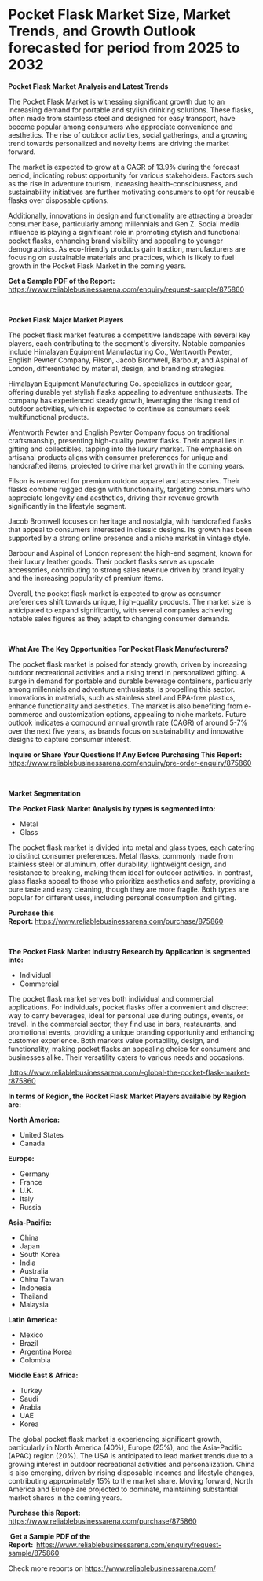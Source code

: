 <p><h1>Pocket Flask Market Size, Market Trends, and Growth Outlook forecasted for period from 2025 to 2032</h1></p><p><strong>Pocket Flask Market Analysis and Latest Trends</strong></p>
<p><p>The Pocket Flask Market is witnessing significant growth due to an increasing demand for portable and stylish drinking solutions. These flasks, often made from stainless steel and designed for easy transport, have become popular among consumers who appreciate convenience and aesthetics. The rise of outdoor activities, social gatherings, and a growing trend towards personalized and novelty items are driving the market forward.</p><p>The market is expected to grow at a CAGR of 13.9% during the forecast period, indicating robust opportunity for various stakeholders. Factors such as the rise in adventure tourism, increasing health-consciousness, and sustainability initiatives are further motivating consumers to opt for reusable flasks over disposable options. </p><p>Additionally, innovations in design and functionality are attracting a broader consumer base, particularly among millennials and Gen Z. Social media influence is playing a significant role in promoting stylish and functional pocket flasks, enhancing brand visibility and appealing to younger demographics. As eco-friendly products gain traction, manufacturers are focusing on sustainable materials and practices, which is likely to fuel growth in the Pocket Flask Market in the coming years.</p></p>
<p><strong>Get a Sample PDF of the Report:&nbsp;</strong> <a href="https://www.reliablebusinessarena.com/enquiry/request-sample/875860?utm_campaign=3566&utm_medium=2&utm_source=Github&utm_content=ia&utm_term=21032025&utm_id=pocket-flask">https://www.reliablebusinessarena.com/enquiry/request-sample/875860</a></p>
<p>&nbsp;</p>
<p><strong>Pocket Flask Major Market Players</strong></p>
<p><p>The pocket flask market features a competitive landscape with several key players, each contributing to the segment's diversity. Notable companies include Himalayan Equipment Manufacturing Co., Wentworth Pewter, English Pewter Company, Filson, Jacob Bromwell, Barbour, and Aspinal of London, differentiated by material, design, and branding strategies.</p><p>Himalayan Equipment Manufacturing Co. specializes in outdoor gear, offering durable yet stylish flasks appealing to adventure enthusiasts. The company has experienced steady growth, leveraging the rising trend of outdoor activities, which is expected to continue as consumers seek multifunctional products.</p><p>Wentworth Pewter and English Pewter Company focus on traditional craftsmanship, presenting high-quality pewter flasks. Their appeal lies in gifting and collectibles, tapping into the luxury market. The emphasis on artisanal products aligns with consumer preferences for unique and handcrafted items, projected to drive market growth in the coming years.</p><p>Filson is renowned for premium outdoor apparel and accessories. Their flasks combine rugged design with functionality, targeting consumers who appreciate longevity and aesthetics, driving their revenue growth significantly in the lifestyle segment.</p><p>Jacob Bromwell focuses on heritage and nostalgia, with handcrafted flasks that appeal to consumers interested in classic designs. Its growth has been supported by a strong online presence and a niche market in vintage style.</p><p>Barbour and Aspinal of London represent the high-end segment, known for their luxury leather goods. Their pocket flasks serve as upscale accessories, contributing to strong sales revenue driven by brand loyalty and the increasing popularity of premium items.</p><p>Overall, the pocket flask market is expected to grow as consumer preferences shift towards unique, high-quality products. The market size is anticipated to expand significantly, with several companies achieving notable sales figures as they adapt to changing consumer demands.</p></p>
<p>&nbsp;</p>
<p><strong>What Are The Key Opportunities For Pocket Flask Manufacturers?</strong></p>
<p><p>The pocket flask market is poised for steady growth, driven by increasing outdoor recreational activities and a rising trend in personalized gifting. A surge in demand for portable and durable beverage containers, particularly among millennials and adventure enthusiasts, is propelling this sector. Innovations in materials, such as stainless steel and BPA-free plastics, enhance functionality and aesthetics. The market is also benefiting from e-commerce and customization options, appealing to niche markets. Future outlook indicates a compound annual growth rate (CAGR) of around 5-7% over the next five years, as brands focus on sustainability and innovative designs to capture consumer interest.</p></p>
<p><strong>Inquire or Share Your Questions If Any Before Purchasing This Report:</strong> <a href="https://www.reliablebusinessarena.com/enquiry/pre-order-enquiry/875860?utm_campaign=3566&utm_medium=2&utm_source=Github&utm_content=ia&utm_term=21032025&utm_id=pocket-flask">https://www.reliablebusinessarena.com/enquiry/pre-order-enquiry/875860</a></p>
<p>&nbsp;</p>
<p><strong>Market Segmentation</strong></p>
<p><strong>The Pocket Flask Market Analysis by types is segmented into:</strong></p>
<p><ul><li>Metal</li><li>Glass</li></ul></p>
<p><p>The pocket flask market is divided into metal and glass types, each catering to distinct consumer preferences. Metal flasks, commonly made from stainless steel or aluminum, offer durability, lightweight design, and resistance to breaking, making them ideal for outdoor activities. In contrast, glass flasks appeal to those who prioritize aesthetics and safety, providing a pure taste and easy cleaning, though they are more fragile. Both types are popular for different uses, including personal consumption and gifting.</p></p>
<p><strong>Purchase this Report:&nbsp;</strong><a href="https://www.reliablebusinessarena.com/purchase/875860?utm_campaign=3566&utm_medium=2&utm_source=Github&utm_content=ia&utm_term=21032025&utm_id=pocket-flask">https://www.reliablebusinessarena.com/purchase/875860</a></p>
<p>&nbsp;</p>
<p><strong>The Pocket Flask Market Industry Research by Application is segmented into:</strong></p>
<p><ul><li>Individual</li><li>Commercial</li></ul></p>
<p><p>The pocket flask market serves both individual and commercial applications. For individuals, pocket flasks offer a convenient and discreet way to carry beverages, ideal for personal use during outings, events, or travel. In the commercial sector, they find use in bars, restaurants, and promotional events, providing a unique branding opportunity and enhancing customer experience. Both markets value portability, design, and functionality, making pocket flasks an appealing choice for consumers and businesses alike. Their versatility caters to various needs and occasions.</p></p>
<p><a href="https://www.reliablebusinessarena.com/-global-the-pocket-flask-market-r875860?utm_campaign=3566&utm_medium=2&utm_source=Github&utm_content=ia&utm_term=21032025&utm_id=pocket-flask">&nbsp;https://www.reliablebusinessarena.com/-global-the-pocket-flask-market-r875860</a></p>
<p><strong>In terms of Region, the Pocket Flask Market Players available by Region are:</strong></p>
<p>
    <p> <strong> North America: </strong>
        <ul>
            <li>United States</li>
            <li>Canada</li>
        </ul>
        </p> 
    <p> <strong> Europe: </strong>
        <ul>
            <li>Germany</li>
            <li>France</li>
            <li>U.K.</li>
            <li>Italy</li>
            <li>Russia</li>
        </ul>
        </p> 
    <p> <strong> Asia-Pacific: </strong>
        <ul>
            <li>China</li>
            <li>Japan</li>
            <li>South Korea</li>
            <li>India</li>
            <li>Australia</li>
            <li>China Taiwan</li>
            <li>Indonesia</li>
            <li>Thailand</li>
            <li>Malaysia</li>
        </ul>
        </p> 
    <p> <strong> Latin America: </strong>
        <ul>
            <li>Mexico</li>
            <li>Brazil</li>
            <li>Argentina Korea</li>
            <li>Colombia</li>
        </ul>
        </p> 
    <p> <strong> Middle East & Africa: </strong>
        <ul>
            <li>Turkey</li>
            <li>Saudi</li>
            <li>Arabia</li>
            <li>UAE</li>
            <li>Korea</li>
        </ul>
    </p>
    </p>
<p><p>The global pocket flask market is experiencing significant growth, particularly in North America (40%), Europe (25%), and the Asia-Pacific (APAC) region (20%). The USA is anticipated to lead market trends due to a growing interest in outdoor recreational activities and personalization. China is also emerging, driven by rising disposable incomes and lifestyle changes, contributing approximately 15% to the market share. Moving forward, North America and Europe are projected to dominate, maintaining substantial market shares in the coming years.</p></p>
<p><strong>Purchase this Report: </strong><a href="https://www.reliablebusinessarena.com/purchase/875860?utm_campaign=3566&utm_medium=2&utm_source=Github&utm_content=ia&utm_term=21032025&utm_id=pocket-flask">https://www.reliablebusinessarena.com/purchase/875860</a></p>
<p>&nbsp;<strong>Get a Sample PDF of the Report:&nbsp;&nbsp;</strong><a href="https://www.reliablebusinessarena.com/enquiry/request-sample/875860?utm_campaign=3566&utm_medium=2&utm_source=Github&utm_content=ia&utm_term=21032025&utm_id=pocket-flask">https://www.reliablebusinessarena.com/enquiry/request-sample/875860</a></p>
<p><strong></strong></p>
<p>Check more reports on <a href="https://www.reliablebusinessarena.com/?utm_campaign=3566&utm_medium=2&utm_source=Github&utm_content=ia&utm_term=21032025&utm_id=pocket-flask">https://www.reliablebusinessarena.com/</a></p>